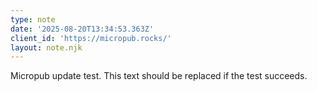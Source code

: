 ```yaml
---
type: note
date: '2025-08-20T13:34:53.363Z'
client_id: 'https://micropub.rocks/'
layout: note.njk
---
```

Micropub update test. This text should be replaced if the test succeeds.
